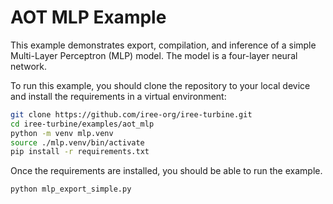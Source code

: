 # AOT MLP Example

This example demonstrates export, compilation, and inference of 
a simple Multi-Layer Perceptron (MLP) model. 
The model is a four-layer neural network.

To run this example, you should clone the repository to your local device and
install the requirements in a virtual environment:

```bash
git clone https://github.com/iree-org/iree-turbine.git
cd iree-turbine/examples/aot_mlp
python -m venv mlp.venv
source ./mlp.venv/bin/activate
pip install -r requirements.txt
```

Once the requirements are installed, you should be able to run the example.

```bash
python mlp_export_simple.py
```

